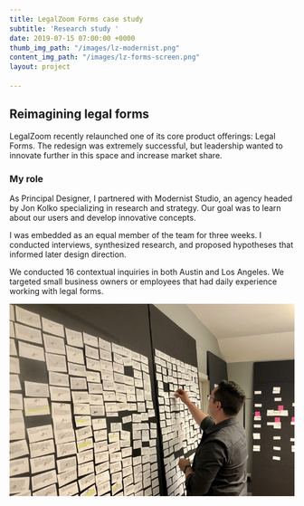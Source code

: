 ```yaml
---
title: LegalZoom Forms case study
subtitle: 'Research study '
date: 2019-07-15 07:00:00 +0000
thumb_img_path: "/images/lz-modernist.png"
content_img_path: "/images/lz-forms-screen.png"
layout: project

---
```

## Reimagining legal forms

LegalZoom recently relaunched one of its core product offerings: Legal Forms. The redesign was extremely successful, but leadership wanted to innovate further in this space and increase market share.

### My role

As Principal Designer, I partnered with Modernist Studio, an agency headed by Jon Kolko specializing in research and strategy. Our goal was to learn about our users and develop innovative concepts.

I was embedded as an equal member of the team for three weeks. I conducted interviews,  synthesized research, and proposed hypotheses that informed later design direction.

We conducted 16 contextual inquiries in both Austin and Los Angeles. We targeted small business owners or employees that had daily experience working with legal forms.

![](/images/josh-synthesis.png)